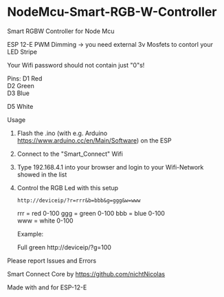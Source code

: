 # NodeMcu-Smart-RGB-W-Controller
Smart RGBW Controller for Node Mcu

ESP 12-E PWM Dimming -> you need external 3v Mosfets to contorl your LED Stripe

Your Wifi password should not contain just "0"s!

Pins:
D1 Red     
D2 Green    
D3 Blue

D5 White

Usage
1.  Flash the .ino (with e.g. Arduino https://www.arduino.cc/en/Main/Software) on the ESP
2.  Connect to the "Smart_Connect" Wifi
3.  Type 192.168.4.1 into your browser and login to your Wifi-Network showed in the list
4.  Control the RGB Led with this setup

        http://deviceip/?r=rrr&b=bbb&g=ggg&w=www
    
    rrr = red 0-100
    ggg = green 0-100
    bbb = blue 0-100      
    www = white 0-100
    
    
    Example:
    
    Full green
        http://deviceip/?g=100 
    
Please report Issues and Errors

Smart Connect Core by https://github.com/nichtNicolas

Made with and for ESP-12-E
